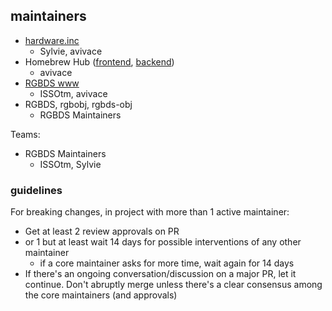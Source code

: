 ## maintainers

- [hardware.inc](https://github.com/gbdev/hardware.inc)
  - Sylvie, avivace
- Homebrew Hub ([frontend](https://github.com/gbdev/virens), [backend](https://github.com/gbdev/homebrewhub))
  - avivace
- [RGBDS www](https://github.com/gbdev/rgbds-www)
  - ISSOtm, avivace
- RGBDS, rgbobj, rgbds-obj 
  - RGBDS Maintainers
 

Teams:

- RGBDS Maintainers
    - ISSOtm, Sylvie

### guidelines

For breaking changes, in project with more than 1 active maintainer:
- Get at least 2 review approvals on PR
- or 1 but at least wait 14 days for possible interventions of any other maintainer
	- if a core maintainer asks for more time, wait again for 14 days
- If there's an ongoing conversation/discussion on a major PR, let it continue. Don't abruptly merge unless there's a clear consensus among the core maintainers (and approvals)
